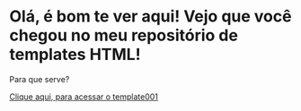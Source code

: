 <h1>Olá, é bom te ver aqui! Vejo que você chegou no meu repositório de templates HTML! </h1> 

<p>Para que serve?</p>

 <a href="https://github.com/Lu1sGabriel/HtmlTemplates/tree/master/formulario001">Clique aqui, para acessar o template001</a>
